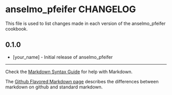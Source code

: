 anselmo_pfeifer CHANGELOG
=========================

This file is used to list changes made in each version of the anselmo_pfeifer cookbook.

0.1.0
-----
- [your_name] - Initial release of anselmo_pfeifer

- - -
Check the [Markdown Syntax Guide](http://daringfireball.net/projects/markdown/syntax) for help with Markdown.

The [Github Flavored Markdown page](http://github.github.com/github-flavored-markdown/) describes the differences between markdown on github and standard markdown.
